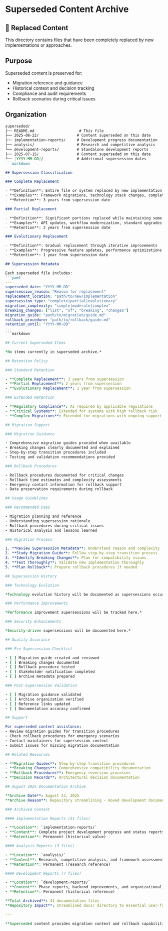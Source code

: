 # Superseded Content Archive

## 🔄 Replaced Content

This directory contains files that have been completely replaced by new implementations or approaches.

## Purpose

Superseded content is preserved for:
- Migration reference and guidance
- Historical context and decision tracking
- Compliance and audit requirements
- Rollback scenarios during critical issues

## Organization

```markdown
superseded/
├── README.md                    # This file
├── 2025-08-22/                 # Content superseded on this date
├── implementation-reports/     # Development progress documentation
├── analysis/                   # Research and competitive analysis
└── development-reports/        # Standalone development reports
├── 2025-07-15/                 # Content superseded on this date
└── [YYYY-MM-DD]/               # Additional supersession dates
```markdown

## Supersession Classification

### Complete Replacement

- **Definition**: Entire file or system replaced by new implementation
- **Examples**: Framework migrations, technology stack changes, complete rewrites
- **Retention**: 3 years from supersession date

### Partial Replacement

- **Definition**: Significant portions replaced while maintaining some compatibility
- **Examples**: API updates, workflow modernization, standard upgrades
- **Retention**: 2 years from supersession date

### Evolutionary Replacement

- **Definition**: Gradual replacement through iterative improvements
- **Examples**: Progressive feature updates, performance optimizations
- **Retention**: 1 year from supersession date

## Supersession Metadata

Each superseded file includes:
```yaml
---
superseded_date: "YYYY-MM-DD"
supersession_reason: "Reason for replacement"
replacement_location: "path/to/new/implementation"
supersession_type: "complete|partial|evolutionary"
migration_complexity: "simple|moderate|complex"
breaking_changes: ["list", "of", "breaking", "changes"]
migration_guide: "path/to/migration/guide.md"
rollback_procedure: "path/to/rollback/guide.md"
retention_until: "YYYY-MM-DD"
---
```markdown

## Current Superseded Items

*No items currently in superseded archive.*

## Retention Policy

### Standard Retention

- **Complete Replacement**: 3 years from supersession
- **Partial Replacement**: 2 years from supersession
- **Evolutionary Replacement**: 1 year from supersession

### Extended Retention

- **Regulatory Compliance**: As required by applicable regulations
- **Critical Systems**: Extended for systems with high rollback risk
- **Complex Migrations**: Extended for migrations with ongoing support needs

## Migration Support

### Migration Guidance

- Comprehensive migration guides provided when available
- Breaking changes clearly documented and explained
- Step-by-step transition procedures included
- Testing and validation recommendations provided

### Rollback Procedures

- Rollback procedures documented for critical changes
- Rollback time estimates and complexity assessments
- Emergency contact information for rollback support
- Data preservation requirements during rollback

## Usage Guidelines

### Recommended Uses

- Migration planning and reference
- Understanding supersession rationale
- Rollback procedures during critical issues
- Historical analysis and lessons learned

### Migration Process

1. **Review Supersession Metadata**: Understand reason and complexity
2. **Study Migration Guide**: Follow step-by-step transition process
3. **Identify Breaking Changes**: Plan for compatibility issues
4. **Test Thoroughly**: Validate new implementation thoroughly
5. **Plan Rollback**: Prepare rollback procedures if needed

## Supersession History

### Technology Evolution

*Technology evolution history will be documented as supersessions occur.*

### Performance Improvements

*Performance improvement supersessions will be tracked here.*

### Security Enhancements

*Security-driven supersessions will be documented here.*

## Quality Assurance

### Pre-Supersession Checklist

- [ ] Migration guide created and reviewed
- [ ] Breaking changes documented
- [ ] Rollback procedure tested
- [ ] Stakeholder notification completed
- [ ] Archive metadata prepared

### Post-Supersession Validation

- [ ] Migration guidance validated
- [ ] Archive organization verified
- [ ] Reference links updated
- [ ] Documentation accuracy confirmed

## Support

For superseded content assistance:
- Review migration guides for transition procedures
- Check rollback procedures for emergency scenarios
- Contact maintainers for supersession context
- Submit issues for missing migration documentation

## Related Resources

- **Migration Guides**: Step-by-step transition procedures
- **Breaking Changes**: Comprehensive compatibility documentation
- **Rollback Procedures**: Emergency reversion processes
- **Decision Records**: Architectural decision documentation

## August 2025 Documentation Archive

**Archive Date**: August 23, 2025
**Archive Reason**: Repository streamlining - moved development documentation to archive

### Archived Content

#### Implementation Reports (31 files)

- **Location**: `implementation-reports/`
- **Content**: Complete project development progress and status reports
- **Retention**: Permanent (historical value)

#### Analysis Reports (3 files)

- **Location**: `analysis/`
- **Content**: Research, competitive analysis, and framework assessments
- **Retention**: Permanent (research reference)

#### Development Reports (7 files)

- **Location**: `development-reports/`
- **Content**: Phase reports, backend improvements, and organizational docs
- **Retention**: Permanent (historical reference)

**Total Archived**: 41 documentation files
**Repository Impact**: Streamlined docs/ directory to essential user-facing documentation only

---

**Superseded content provides migration context and rollback capabilities while maintaining historical implementation records.**
